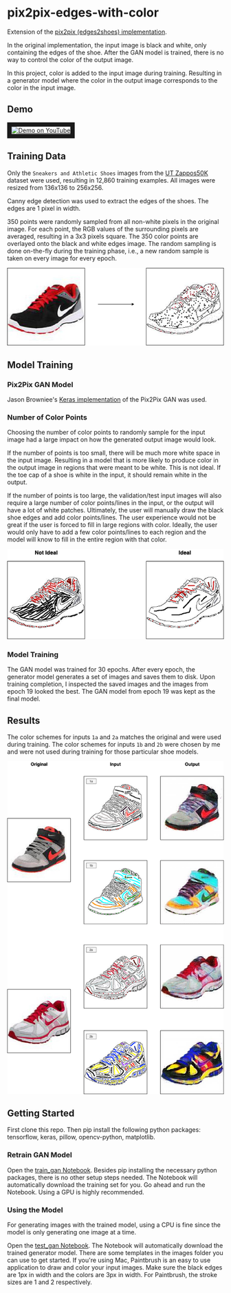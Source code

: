 # pix2pix-edges-with-color

Extension of the [pix2pix (edges2shoes) implementation](https://github.com/phillipi/pix2pix).

In the original implementation, the input image is black and white, only containing the edges of the shoe. After the GAN model is trained, there is no way to control the color of the output image.

In this project, color is added to the input image during training. Resulting in a generator model where the color in the output image corresponds to the color in the input image.

## Demo

<a href="https://www.youtube.com/watch?v=jElHHexi30I">
  <img src="https://img.youtube.com/vi/jElHHexi30I/0.jpg" alt="Demo on YouTube" width="240" height="180" border="10" />
</a>

## Training Data

Only the `Sneakers and Athletic Shoes` images from the [UT Zappos50K](http://vision.cs.utexas.edu/projects/finegrained/utzap50k/) dataset were used, resulting in 12,860 training examples. All images were resized from 136x136 to 256x256.

Canny edge detection was used to extract the edges of the shoes. The edges are 1 pixel in width.

350 points were randomly sampled from all non-white pixels in the original image. For each point, the RGB values of the surrounding pixels are averaged, resulting in a 3x3 pixels square. The 350 color points are overlayed onto the black and white edges image. The random sampling is done on-the-fly during the training phase, i.e., a new random sample is taken on every image for every epoch.

![preprocessing steps](images/training_data_preprocess_steps.png)

## Model Training

### Pix2Pix GAN Model

Jason Browniee's [Keras implementation](https://machinelearningmastery.com/how-to-develop-a-pix2pix-gan-for-image-to-image-translation/) of the Pix2Pix GAN was used.

### Number of Color Points

Choosing the number of color points to randomly sample for the input image had a large impact on how the generated output image would look.

If the number of points is too small, there will be much more white space in the input image. Resulting in a model that is more likely to produce color in the output image in regions that were meant to be white. This is not ideal. If the toe cap of a shoe is white in the input, it should remain white in the output.

If the number of points is too large, the validation/test input images will also require a large number of color points/lines in the input, or the output will have a lot of white patches. Ultimately, the user will manually draw the black shoe edges and add color points/lines. The user experience would not be great if the user is forced to fill in large regions with color. Ideally, the user would only have to add a few color points/lines to each region and the model will know to fill in the entire region with that color.

![ideal number of points](images/ideal_number_of_points.png)


### Model Training

The GAN model was trained for 30 epochs. After every epoch, the generator model generates a set of images and saves them to disk. Upon training completion, I inspected the saved images and the images from epoch 19 looked the best. The GAN model from epoch 19 was kept as the final model.

## Results

The color schemes for inputs `1a` and `2a` matches the original and were used during training. The color schemes for inputs `1b` and `2b` were chosen by me and were not used during training for those particular shoe models.

![results](images/results.png)

## Getting Started

First clone this repo. Then pip install the following python packages: tensorflow, keras, pillow, opencv-python, matplotlib.

### Retrain GAN Model

Open the [train_gan Notebook](https://github.com/michaelnation26/pix2pix-edges-with-color/blob/master/train_gan.ipynb). Besides pip installing the necessary python packages, there is no other setup steps needed. The Notebook will automatically download the training set for you. Go ahead and run the Notebook. Using a GPU is highly recommended.

### Using the Model

For generating images with the trained model, using a CPU is fine since the model is only generating one image at a time.

Open the [test_gan Notebook](https://github.com/michaelnation26/pix2pix-edges-with-color/blob/master/test_gan.ipynb). The Notebook will automatically download the trained generator model. There are some templates in the images folder you can use to get started. If you're using Mac, Paintbrush is an easy to use application to draw and color your input images. Make sure the black edges are 1px in width and the colors are 3px in width. For Paintbrush, the stroke sizes are 1 and 2 respectively.
